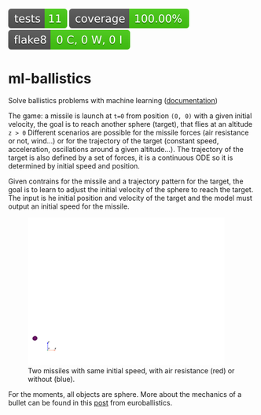 [![Tests Status](badges/tests-badge.svg?dummy=8484744)](https://louis-pujol.github.io/ml-ballistics/reports/junit/report.html?sort=result) [![Coverage Status](badges/coverage-badge.svg?dummy=8484744)](https://louis-pujol.github.io/ml-ballistics/reports/coverage/htmlcov/index.html) [![Flake8 Status](badges/flake8-badge.svg?dummy=8484744)](https://louis-pujol.github.io/ml-ballistics/reports/flake8/index.html)

# ml-ballistics
Solve ballistics problems with machine learning ([documentation](https://louis-pujol.github.io/ml-ballistics/))

The game: a missile is launch at `t=0` from position `(0, 0)` with a given initial velocity, the goal is to reach another sphere (target), that flies at an altitude `z > 0` Different scenarios are possible for the missile forces (air resistance or not, wind...) or for the trajectory of the target (constant speed, acceleration, oscillations around a given altitude...). The trajectory of the target is also defined by a set of forces, it is a continuous ODE so it is determined by initial speed and position.

Given contrains for the missile and a trajectory pattern for the target, the goal is to learn to adjust the initial velocity of the sphere to reach the target. The input is he initial position and velocity of the target and the model must output an initial speed for the missile.

<p style="text-align: center;">
  <figure>
    <img height=300 src="examples/drag.gif" alt="Drag" />
    <figcaption>Two missiles with same initial speed, with air resistance (red) or without (blue).</figcaption>
  </figure>
</p>


For the moments, all objects are sphere.  More about the mechanics of a bullet can be found in this [post](https://euroballistics.org/lois_balistiques_Eng.htm#balexterieure) from euroballistics.
